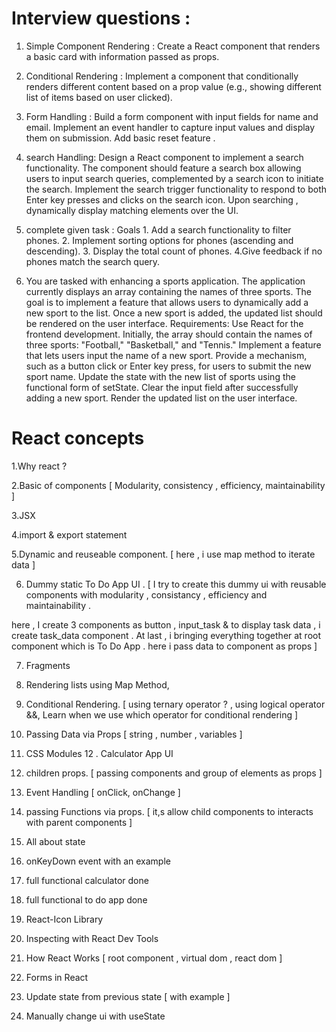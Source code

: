 # Interview questions : 
1. Simple Component Rendering :   Create a React component that renders a basic card with information passed as props.
  
2. Conditional Rendering :  Implement a component that conditionally renders different content based on a prop value (e.g., showing different list of items based on user clicked).
  
3. Form Handling :  Build a form component with input fields for name and email. Implement an event handler to capture input values and display them on submission. Add basic reset feature .
 
4.  search Handling:  Design a React component to implement a search functionality. The component should feature a search box allowing users to input search queries, complemented by a search icon to initiate the search. Implement the search trigger functionality to respond to both Enter key presses and clicks on the search icon. Upon searching , dynamically display matching elements over the UI.
  
5. complete given task : Goals 1. Add a search functionality to filter phones. 2. Implement sorting options for phones (ascending and descending). 3. Display the total count of phones. 4.Give feedback if no phones match the search query.

6. You are tasked with enhancing a sports application. The application currently displays an array containing the names of three sports. The goal is to implement a feature that allows users to dynamically add a new sport to the list. Once a new sport is added, the updated list should be rendered on the user interface.
Requirements: Use React for the frontend development. Initially, the array should contain the names of three sports: "Football," "Basketball," and "Tennis." Implement a feature that lets users input the name of a new sport. Provide a mechanism, such as a button click or Enter key press, for users to submit the new sport name. Update the state with the new list of sports using the functional form of setState. Clear the input field after successfully adding a new sport. Render the updated list on the user interface.


# React concepts
1.Why react ?

2.Basic of components [ Modularity, consistency , efficiency, maintainability ] 

3.JSX 

4.import & export statement

5.Dynamic and reuseable component.  [ here , i use map method to iterate data ] 

6. Dummy static To Do App UI . [  I try to create this dummy ui with reusable components with modularity , consistancy , efficiency and maintainability .

here , I create 3 components as button , input_task & to display task data , i create task_data component . At last , i bringing everything together at root component which is To Do App . here i pass data to component as props  ]

7. Fragments
8. Rendering lists using Map Method,
9. Conditional Rendering. [ using ternary operator ? , using logical operator &&, Learn  when we use which operator for conditional rendering ]
10. Passing Data via Props [ string , number , variables ] 
11. CSS Modules
12 . Calculator App UI

13. children props. [ passing components and group of elements as props ] 
14. Event Handling [ onClick, onChange ]
15. passing Functions via props. [ it,s allow child components to interacts with parent components ]
16. All about state
17. onKeyDown event with an example
18. full functional calculator done
19. full functional to do app done
20. React-Icon Library
21. Inspecting with React Dev Tools
22. How React Works [ root component , virtual dom , react dom ]
23. Forms in React
24. Update state from previous state [ with example ]
25. Manually change  ui with useState 




















































